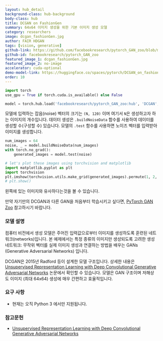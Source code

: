 ```yaml
---
layout: hub_detail
background-class: hub-background
body-class: hub
title: DCGAN on FashionGen
summary: 64x64 이미지 생성을 위한 기본 이미지 생성 모델
category: researchers
image: dcgan_fashionGen.jpg
author: FAIR HDGAN
tags: [vision, generative]
github-link: https://github.com/facebookresearch/pytorch_GAN_zoo/blob/master/models/DCGAN.py
github-id: facebookresearch/pytorch_GAN_zoo
featured_image_1: dcgan_fashionGen.jpg
featured_image_2: no-image
accelerator: cuda-optional
demo-model-link: https://huggingface.co/spaces/pytorch/DCGAN_on_fashiongen
order: 10
---
```


```python
import torch
use_gpu = True if torch.cuda.is_available() else False

model = torch.hub.load('facebookresearch/pytorch_GAN_zoo:hub', 'DCGAN', pretrained=True, useGPU=use_gpu)
```

모델에 입력하는 잡음(noise) 벡터의 크기는 `(N, 120)` 이며 여기서 `N`은 생성하고자 하는 이미지의 개수입니다. 데이터 생성은 `.buildNoiseData` 함수를 사용하여 데이터를 생성할 수(구성할 수) 있습니다. 모델의 `.test` 함수를 사용하면 노이즈 벡터를 입력받아 이미지를 생성합니다.

```python
num_images = 64
noise, _ = model.buildNoiseData(num_images)
with torch.no_grad():
    generated_images = model.test(noise)

# let's plot these images using torchvision and matplotlib
import matplotlib.pyplot as plt
import torchvision
plt.imshow(torchvision.utils.make_grid(generated_images).permute(1, 2, 0).cpu().numpy())
# plt.show()
```

왼쪽에 있는 이미지와 유사하다는것을 볼 수 있습니다.

만약 자기만의 DCGAN과 다른 GAN을 처음부터 학습시키고 싶다면, [PyTorch GAN Zoo](https://github.com/facebookresearch/pytorch_GAN_zoo) 참고하시기 바랍니다.

### 모델 설명

컴퓨터 비전에서 생성 모델은 주어진 입력값으로부터 이미지를 생성하도록 훈련된 네트워크(networks)입니다. 본 예제에서는 특정 종류의 이미지만 생성되도록 고려한 생성 네트워크: 무작위 벡터를 실제 이미지 생성과 연결하는 방법을 배우는 GANs (Generative Adversarial Networks) 입니다.

DCGAN은 2015년 Radford 등이 설계한 모델 구조입니다. 상세한 내용은 [Unsupervised Representation Learning with Deep Convolutional Generative Adversarial Networks](https://arxiv.org/abs/1511.06434) 논문에서 확인할 수 있습니다. 모델은 GAN 구조이며 저해상도 이미지 (최대 64x64) 생성에 매우 간편하고 효율적입니다.


### 요구 사항

- 현재는 오직 Python 3 에서만 지원됩니다.

### 참고문헌

- [Unsupervised Representation Learning with Deep Convolutional Generative Adversarial Networks](https://arxiv.org/abs/1511.06434)
